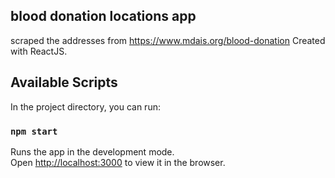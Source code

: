 ## blood donation locations app
scraped the addresses from https://www.mdais.org/blood-donation
Created with ReactJS.

## Available Scripts

In the project directory, you can run:

### `npm start`

Runs the app in the development mode.\
Open [http://localhost:3000](http://localhost:3000) to view it in the browser.

